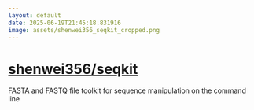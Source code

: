 ```yaml
---
layout: default
date: 2025-06-19T21:45:18.831916
image: assets/shenwei356_seqkit_cropped.png
---
```


# [shenwei356/seqkit](https://github.com/shenwei356/seqkit)

FASTA and FASTQ file toolkit for sequence manipulation on the command line
